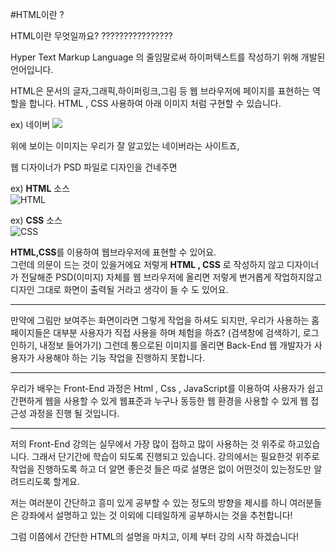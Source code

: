 ﻿#HTML이란 ?

HTML이란 무엇일까요? ????????????????

Hyper Text Markup Language 의 줄임말로써 하이퍼텍스트를 작성하기 위해 개발된 언어입니다.

HTML은 문서의 글자,그래픽,하이퍼링크,그림 등 웹 브라우저에 페이지를 표현하는 역할을 
합니다. HTML , CSS 사용하여 아래 이미지 처럼 구현할 수 있습니다.

ex) 네이버
![](image/naver.png) 

위에 보이는 이미지는 우리가 잘 알고있는 네이버라는 사이트죠,

웹 디자이너가 PSD 파일로 디자인을 건네주면  

ex) **HTML** 소스  
![HTML](image/img_html1_1.png)

ex) **CSS** 소스  
![CSS](image/img_html1_2.png) 

**HTML,CSS**를 이용하여 웹브라우저에 표현할 수 있어요.  
그런데 의문이 드는 것이 있을거에요 저렇게 **HTML , CSS** 로 작성하지 않고 디자이너가 전달해준 PSD(이미지) 자체를 웹 브라우저에 올리면 저렇게 번거롭게 작업하지않고 디자인 그대로 화면이 출력될 거라고 생각이 들 수 도 있어요.

---

 만약에 그림만 보여주는 
화면이라면 그렇게 작업을 하셔도 되지만, 우리가 사용하는 홈페이지들은 대부분 사용자가 직접 사용을 하며 체험을 하죠? (검색창에 검색하기, 로그인하기, 내정보 들어가기)
그런데 통으로된 이미지를 올리면 Back-End 웹 개발자가 사용자가 사용해야 하는 기능 작업을 진행하지 못합니다.

---

우리가 배우는 Front-End 과정은 Html , Css , JavaScript를 이용하여 사용자가 쉽고 간편하게 웹을 사용할 수 있게 웹표준과 누구나 동등한 웹 환경을 사용할 수 있게 웹 접근성 과정을 진행 될 것입니다.

----

저의 Front-End 강의는 실무에서 가장 많이 접하고 많이 사용하는 것 위주로 하고있습니다. 그래서 단기간에 학습이 되도록 진행되고 있습니다. 강의에서는 필요한것 위주로 작업을 진행하도록 하고 더 알면 좋은것 들은 따로 설명은 없이 어떤것이 있는정도만 알려드리도록 할게요. 

저는 여러분이 간단하고 흥미 있게 공부할 수 있는 정도의 방향을 제시를 하니 여러분들은 강좌에서 설명하고 있는 것 이외에 디테일하게 공부하시는 것을 추천합니다!

그럼 이쯤에서 간단한 HTML의 설명을 마치고, 이제 부터 강의 시작 하겠습니다!